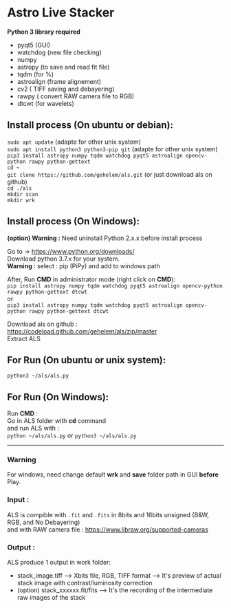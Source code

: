 # Astro Live Stacker

__Python 3 library required__
- pyqt5 (GUI)
- watchdog (new file checking)
- numpy 
- astropy (to save and read fit file)
- tqdm (for %)
- astroalign (frame alignement)
- cv2 ( TIFF saving and debayering)
- rawpy ( convert RAW camera file to RGB)
- dtcwt (for wavelets)

## Install process (On ubuntu or debian): 

`sudo apt update` (adapte for other unix system)  
`sudo apt install python3 python3-pip git` (adapte for other unix system)   
`pip3 install astropy numpy tqdm watchdog pyqt5 astroalign opencv-python rawpy python-gettext`  
`cd ~`  
`git clone https://github.com/gehelem/als.git`  (or just download als on github)  
`cd ./als`  
`mkdir scan`  
`mkdir wrk`  

## Install process (On Windows):
__(option) Warning :__ Need uninstall Python 2.x.x before install process


Go to -> https://www.python.org/downloads/  
Download python 3.7.x for your system.  
__Warning :__ select : pip (PiPy) and add to windows path  

After, Run __CMD__ in administrator mode (right click on __CMD__):  
`pip install astropy numpy tqdm watchdog pyqt5 astroalign opencv-python rawpy python-gettext dtcwt`  
or  
`pip3 install astropy numpy tqdm watchdog pyqt5 astroalign opencv-python rawpy python-gettext dtcwt`

Download als on github : https://codeload.github.com/gehelem/als/zip/master  
Extract ALS


## For Run (On ubuntu or unix system):
`python3 ~/als/als.py`

## For Run (On Windows):
Run __CMD__ :  
Go in ALS folder with __cd__ command  
and run ALS with :  
`python ~/als/als.py` or `python3 ~/als/als.py`
      
________________________________
### Warning 

For windows, need change default __wrk__ and __save__ folder path in GUI __before__ Play.

### Input :

ALS is compible with `.fit` and `.fits` in 8bits and 16bits unsigned (B&W, RGB, and No Debayering)  
and with RAW camera file : https://www.libraw.org/supported-cameras

### Output :

ALS produce 1 output in work folder: 
- stack_image.tiff --> Xbits file, RGB, TIFF format --> It's preview of actual stack image with contrast/luminosity correction
- (option) stack_xxxxxx.fit/fits --> It's the recording of the intermediate raw images of the stack
